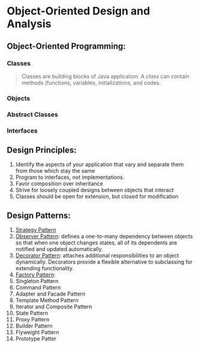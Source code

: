 # Object-Oriented Design and Analysis

## Object-Oriented Programming:

### Classes

> Classes are building blocks of Java application. A _class_ can contain methods (functions, variables, initializations,
> and codes.

### Objects

### Abstract Classes

### Interfaces

## Design Principles:

1. Identify the aspects of your application that vary and separate them from those which stay the same
2. Program to interfaces, not implementations.
3. Favor composition over inheritance
4. Strive for loosely coupled designs between objects that interact
5. Classes should be open for extension, but closed for modification

## Design Patterns:

1. [Strategy Pattern](strategy)
2. [Observer Pattern](observer): defines a one-to-many dependency between objects so that when one object changes
   states, all of its
   dependents are notified and updated automatically.
3. [Decorator Pattern](decorator): attaches additional responsibilities to an object dynamically. Decorators provide a
   flexible
   alternative to subclassing for extending functionality.
4. [Factory Pattern](factory):
5. Singleton Pattern
6. Command Pattern
7. Adapter and Facade Pattern
8. Template Method Pattern
9. Iterator and Composite Pattern
10. State Pattern
11. Proxy Pattern
12. Builder Pattern
13. Flyweight Pattern
14. Prototype Patter
